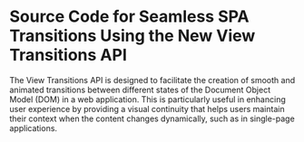 # Source Code for Seamless SPA Transitions Using the New View Transitions API

The View Transitions API is designed to facilitate the creation of smooth and animated transitions between different states of the Document Object Model (DOM) in a web application. This is particularly useful in enhancing user experience by providing a visual continuity that helps users maintain their context when the content changes dynamically, such as in single-page applications.
